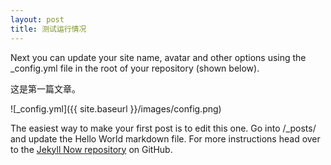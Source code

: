 ```yaml
---
layout: post
title: 测试运行情况
---
```


Next you can update your site name, avatar and other options using the _config.yml file in the root of your repository (shown below).

这是第一篇文章。

![_config.yml]({{ site.baseurl }}/images/config.png)

The easiest way to make your first post is to edit this one. Go into /_posts/ and update the Hello World markdown file. For more instructions head over to the [Jekyll Now repository](https://github.com/barryclark/jekyll-now) on GitHub.
